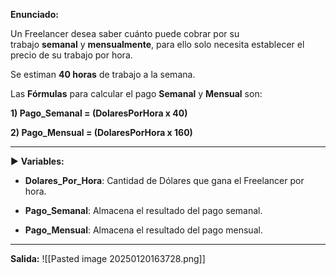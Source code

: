 **Enunciado:**

Un Freelancer desea saber cuánto puede cobrar por su trabajo **semanal** y **mensualmente**, para ello solo necesita establecer el precio de su trabajo por hora.

Se estiman **40 horas** de trabajo a la semana.

Las **Fórmulas** para calcular el pago **Semanal** y **Mensual** son:

**1) Pago_Semanal = (DolaresPorHora x 40)**

**2) Pago_Mensual = (DolaresPorHora x 160)**

___

► **Variables:**

- **Dolares_Por_Hora**: Cantidad de Dólares que gana el Freelancer por hora.
    
- **Pago_Semanal**: Almacena el resultado del pago semanal.
    
- **Pago_Mensual**: Almacena el resultado del pago mensual.
    

___

**Salida:**
![[Pasted image 20250120163728.png]]
